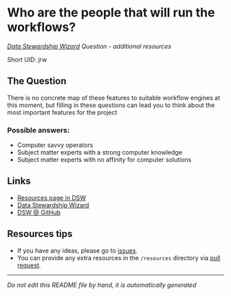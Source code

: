 # Who are the people that will run the workflows?

*[Data Stewardship Wizard] Question - additional resources*

Short UID: jrw

## The Question

There is no concrete map of these features to suitable workflow engines at this moment, but filling in these questions can lead you to think about the most important features for the project

### Possible answers:

  * Computer savvy operators 
  * Subject matter experts with a strong computer knowledge 
  * Subject matter experts with no affinity for computer solutions 

## Links

  * [Resources page in DSW]
  * [Data Stewardship Wizard]
  * [DSW @ GitHub]


## Resources tips

  * If you have any ideas, please go to [issues].
  * You can provide any extra resources in the `/resources` directory via [pull request].

----

*Do not edit this README file by hand, it is automatically generated*

[Data Stewardship Wizard]: https://dmp.fairdata.solutions
[Resources page in DSW]: https://dmp.fairdata.solutions/resources/jrw
[DSW @ GitHub]: https://github.com/DataStewardshipWizard
[issues]: https://help.github.com/articles/about-issues/
[pull request]: https://help.github.com/articles/about-pull-requests/